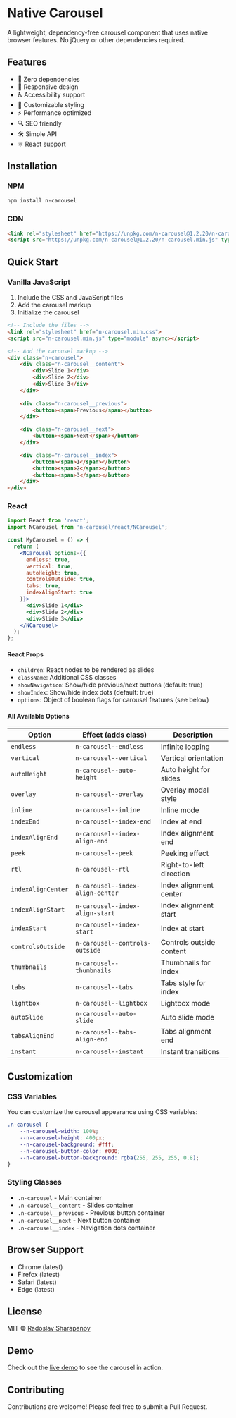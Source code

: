 # Native Carousel

A lightweight, dependency-free carousel component that uses native browser features. No jQuery or other dependencies required.

## Features

- 🚀 Zero dependencies
- 📱 Responsive design
- ♿ Accessibility support
- 🎨 Customizable styling
- ⚡ Performance optimized
- 🔍 SEO friendly
- 🛠️ Simple API
- ⚛️ React support

## Installation

### NPM
```bash
npm install n-carousel
```

### CDN
```html
<link rel="stylesheet" href="https://unpkg.com/n-carousel@1.2.20/n-carousel.min.css">
<script src="https://unpkg.com/n-carousel@1.2.20/n-carousel.min.js" type="module" async></script>
```

## Quick Start

### Vanilla JavaScript
1. Include the CSS and JavaScript files
2. Add the carousel markup
3. Initialize the carousel

```html
<!-- Include the files -->
<link rel="stylesheet" href="n-carousel.min.css">
<script src="n-carousel.min.js" type="module" async></script>

<!-- Add the carousel markup -->
<div class="n-carousel">
    <div class="n-carousel__content">
        <div>Slide 1</div>
        <div>Slide 2</div>
        <div>Slide 3</div>
    </div>
    
    <div class="n-carousel__previous">
        <button><span>Previous</span></button>
    </div>

    <div class="n-carousel__next">
        <button><span>Next</span></button>
    </div>

    <div class="n-carousel__index">
        <button><span>1</span></button>
        <button><span>2</span></button>
        <button><span>3</span></button>
    </div>
</div>
```

### React
```jsx
import React from 'react';
import NCarousel from 'n-carousel/react/NCarousel';

const MyCarousel = () => {
  return (
    <NCarousel options={{
      endless: true,
      vertical: true,
      autoHeight: true,
      controlsOutside: true,
      tabs: true,
      indexAlignStart: true
    }}>
      <div>Slide 1</div>
      <div>Slide 2</div>
      <div>Slide 3</div>
    </NCarousel>
  );
};
```

#### React Props
- `children`: React nodes to be rendered as slides
- `className`: Additional CSS classes
- `showNavigation`: Show/hide previous/next buttons (default: true)
- `showIndex`: Show/hide index dots (default: true)
- `options`: Object of boolean flags for carousel features (see below)

#### All Available Options
| Option            | Effect (adds class)                | Description |
|-------------------|------------------------------------|-------------|
| `endless`         | `n-carousel--endless`              | Infinite looping |
| `vertical`        | `n-carousel--vertical`             | Vertical orientation |
| `autoHeight`      | `n-carousel--auto-height`          | Auto height for slides |
| `overlay`         | `n-carousel--overlay`              | Overlay modal style |
| `inline`          | `n-carousel--inline`               | Inline mode |
| `indexEnd`        | `n-carousel--index-end`            | Index at end |
| `indexAlignEnd`   | `n-carousel--index-align-end`      | Index alignment end |
| `peek`            | `n-carousel--peek`                 | Peeking effect |
| `rtl`             | `n-carousel--rtl`                  | Right-to-left direction |
| `indexAlignCenter`| `n-carousel--index-align-center`   | Index alignment center |
| `indexAlignStart` | `n-carousel--index-align-start`    | Index alignment start |
| `indexStart`      | `n-carousel--index-start`          | Index at start |
| `controlsOutside` | `n-carousel--controls-outside`     | Controls outside content |
| `thumbnails`      | `n-carousel--thumbnails`           | Thumbnails for index |
| `tabs`            | `n-carousel--tabs`                 | Tabs style for index |
| `lightbox`        | `n-carousel--lightbox`             | Lightbox mode |
| `autoSlide`       | `n-carousel--auto-slide`           | Auto slide mode |
| `tabsAlignEnd`    | `n-carousel--tabs-align-end`       | Tabs alignment end |
| `instant`         | `n-carousel--instant`              | Instant transitions |

## Customization

### CSS Variables

You can customize the carousel appearance using CSS variables:

```css
.n-carousel {
    --n-carousel-width: 100%;
    --n-carousel-height: 400px;
    --n-carousel-background: #fff;
    --n-carousel-button-color: #000;
    --n-carousel-button-background: rgba(255, 255, 255, 0.8);
}
```

### Styling Classes

- `.n-carousel` - Main container
- `.n-carousel__content` - Slides container
- `.n-carousel__previous` - Previous button container
- `.n-carousel__next` - Next button container
- `.n-carousel__index` - Navigation dots container

## Browser Support

- Chrome (latest)
- Firefox (latest)
- Safari (latest)
- Edge (latest)

## License

MIT © [Radoslav Sharapanov](https://github.com/radogado)

## Demo

Check out the [live demo](https://nativecarousel.com/) to see the carousel in action.

## Contributing

Contributions are welcome! Please feel free to submit a Pull Request.